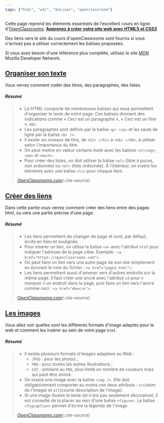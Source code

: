 ```yaml
---
tags: ["html", "w3c", "balises", "openclassroom"]
---
```


Cette page reprend les éléments essentiels de l'excellent cours en ligne d'[OpenClassrooms](https://openclassrooms.com/): **[ Apprenez à créer votre site web avec HTML5 et CSS3](https://openclassrooms.com/courses/apprenez-a-creer-votre-site-web-avec-html5-et-css3)**

Des liens vers le site du cours d'openClassrooms sont fournis si vous n'arrivez pas à utiliser correctement les balises proposées.

Si vous avez besoin d'une référence plus complète, utilisez le site [MDN](https://developer.mozilla.org/fr/docs/Web/HTML) Mozilla Developer Network.


## [Organiser son texte](https://openclassrooms.com/courses/apprenez-a-creer-votre-site-web-avec-html5-et-css3/organiser-son-texte)

Vous verrez comment coder des titres, des paragraphes, des listes.

##### Résumé

> - Le HTML comporte de nombreuses balises qui nous permettent d'organiser le texte de notre page. Ces balises donnent des indications comme « Ceci est un paragraphe », « Ceci est un titre », etc.
> - Les paragraphes sont définis par la balise `<p> </p>` et les sauts de ligne par la balise `<br />`.
> - Il existe six niveaux de titre, de `<h1> </h1>` à `<h6> </h6>`, à utiliser selon l'importance du titre.
> - On peut mettre en valeur certains mots avec les balises `<strong>`, `<em>` et `<mark>`.
> - Pour créer des listes, on doit utiliser la balise `<ul>` (liste à puces, non ordonnée) ou `<ol>` (liste ordonnée). À l'intérieur, on insère les éléments avec une balise `<li>` pour chaque item.
>
> *[OpenClassrooms.com](https://openclassrooms.com/courses/apprenez-a-creer-votre-site-web-avec-html5-et-css3/organiser-son-texte#/id/r-3198205)*{.cite-source}


## [Créer des liens](https://openclassrooms.com/courses/apprenez-a-creer-votre-site-web-avec-html5-et-css3/creer-des-liens)

Dans cette partie vous verrez comment créer des liens entre des pages html, ou vers une partie précise d'une page.

##### Résumé

> - Les liens permettent de changer de page et sont, par défaut, écrits en bleu et soulignés.
> - Pour insérer un lien, on utilise la balise `<a>` avec l'attribut `href` pour indiquer l'adresse de la page cible. Exemple : `<a href="https://openclassrooms.com">`.
> - On peut faire un lien vers une autre page de son site simplement en écrivant le nom du fichier : `<a href="page2.html">`.
> - Les liens permettent aussi d'amener vers d'autres endroits sur la même page. Il faut créer une ancre avec l'attribut `id` pour « marquer » un endroit dans la page, puis faire un lien vers l'ancre comme ceci : `<a href="#ancre">`.
>
> *[OpenClassrooms.com](https://openclassrooms.com/courses/apprenez-a-creer-votre-site-web-avec-html5-et-css3/creer-des-liens#/id/r-1609730)*{.cite-source}


## [Les images](https://openclassrooms.com/courses/apprenez-a-creer-votre-site-web-avec-html5-et-css3/les-images-18)

Vous allez voir quelles sont les différents formats d'image adaptés pour le web et comment les insérer au sein de votre page `html`.

##### Résumé

> - Il existe plusieurs formats d'images adaptées au Web :
>    - `JPEG` : pour les photos ;
>    - `PNG` : pour toutes les autres illustrations ;
>    - `GIF` : similaire au `PNG`, plus limité en nombre de couleurs mais qui peut être animé.
> - On insère une image avec la balise  `<img />`. Elle doit obligatoirement comporter au moins ces deux attributs :  `src`(nom de l'image) et  `alt`(courte description de l'image).
> - Si une image illustre le texte (et n'est pas seulement décorative), il est conseillé de la placer au sein d'une balise  `<figure>`. La balise  `<figcaption>` permet d'écrire la légende de l'image.
>
> *[OpenClassrooms.com](https://openclassrooms.com/courses/apprenez-a-creer-votre-site-web-avec-html5-et-css3/les-images-18#/id/r-1609871)*{.cite-source}
